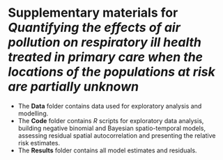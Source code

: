 # Supplementary materials for *Quantifying the effects of air pollution on respiratory ill health treated in primary care when the locations of the populations at risk are partially unknown*

- The **Data** folder contains data used for exploratory analysis and modelling.
- The **Code** folder contains *R* scripts for exploratory data analysis, building negative binomial and Bayesian spatio-temporal models, assessing residual spatial autocorrelation and presenting the relative risk estimates.
- The **Results** folder contains all model estimates and residuals.

